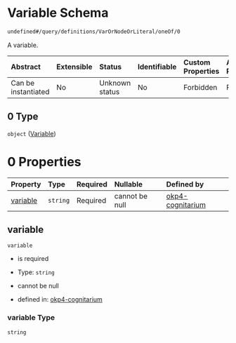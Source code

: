 # Variable Schema

```txt
undefined#/query/definitions/VarOrNodeOrLiteral/oneOf/0
```

A variable.

| Abstract            | Extensible | Status         | Identifiable | Custom Properties | Additional Properties | Access Restrictions | Defined In                                                                     |
| :------------------ | :--------- | :------------- | :----------- | :---------------- | :-------------------- | :------------------ | :----------------------------------------------------------------------------- |
| Can be instantiated | No         | Unknown status | No           | Forbidden         | Forbidden             | none                | [okp4-cognitarium.json\*](schema/okp4-cognitarium.json "open original schema") |

## 0 Type

`object` ([Variable](okp4-cognitarium-querymsg-definitions-varornodeorliteral-oneof-variable.md))

# 0 Properties

| Property              | Type     | Required | Nullable       | Defined by                                                                                                                                                                                       |
| :-------------------- | :------- | :------- | :------------- | :----------------------------------------------------------------------------------------------------------------------------------------------------------------------------------------------- |
| [variable](#variable) | `string` | Required | cannot be null | [okp4-cognitarium](okp4-cognitarium-querymsg-definitions-varornodeorliteral-oneof-variable-properties-variable.md "undefined#/query/definitions/VarOrNodeOrLiteral/oneOf/0/properties/variable") |

## variable

`variable`

* is required

* Type: `string`

* cannot be null

* defined in: [okp4-cognitarium](okp4-cognitarium-querymsg-definitions-varornodeorliteral-oneof-variable-properties-variable.md "undefined#/query/definitions/VarOrNodeOrLiteral/oneOf/0/properties/variable")

### variable Type

`string`

